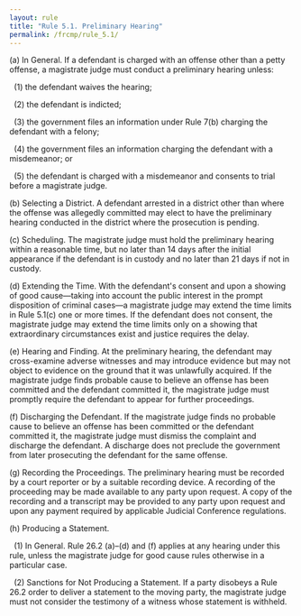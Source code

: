 ```yaml
---
layout: rule
title: "Rule 5.1. Preliminary Hearing"
permalink: /frcmp/rule_5.1/
---
```


(a) In General. If a defendant is charged with an offense other than a petty offense, a magistrate judge must conduct a preliminary hearing unless:


&nbsp;&nbsp;(1) the defendant waives the hearing;


&nbsp;&nbsp;(2) the defendant is indicted;


&nbsp;&nbsp;(3) the government files an information under Rule 7(b) charging the defendant with a felony;


&nbsp;&nbsp;(4) the government files an information charging the defendant with a misdemeanor; or


&nbsp;&nbsp;(5) the defendant is charged with a misdemeanor and consents to trial before a magistrate judge.


(b) Selecting a District. A defendant arrested in a district other than where the offense was allegedly committed may elect to have the preliminary hearing conducted in the district where the prosecution is pending.


(c) Scheduling. The magistrate judge must hold the preliminary hearing within a reasonable time, but no later than 14 days after the initial appearance if the defendant is in custody and no later than 21 days if not in custody.


(d) Extending the Time. With the defendant's consent and upon a showing of good cause—taking into account the public interest in the prompt disposition of criminal cases—a magistrate judge may extend the time limits in Rule 5.1(c) one or more times. If the defendant does not consent, the magistrate judge may extend the time limits only on a showing that extraordinary circumstances exist and justice requires the delay.


(e) Hearing and Finding. At the preliminary hearing, the defendant may cross-examine adverse witnesses and may introduce evidence but may not object to evidence on the ground that it was unlawfully acquired. If the magistrate judge finds probable cause to believe an offense has been committed and the defendant committed it, the magistrate judge must promptly require the defendant to appear for further proceedings.


(f) Discharging the Defendant. If the magistrate judge finds no probable cause to believe an offense has been committed or the defendant committed it, the magistrate judge must dismiss the complaint and discharge the defendant. A discharge does not preclude the government from later prosecuting the defendant for the same offense.


(g) Recording the Proceedings. The preliminary hearing must be recorded by a court reporter or by a suitable recording device. A recording of the proceeding may be made available to any party upon request. A copy of the recording and a transcript may be provided to any party upon request and upon any payment required by applicable Judicial Conference regulations.


(h) Producing a Statement.


&nbsp;&nbsp;(1) In General. Rule 26.2 (a)–(d) and (f) applies at any hearing under this rule, unless the magistrate judge for good cause rules otherwise in a particular case.


&nbsp;&nbsp;(2) Sanctions for Not Producing a Statement. If a party disobeys a Rule 26.2 order to deliver a statement to the moving party, the magistrate judge must not consider the testimony of a witness whose statement is withheld.